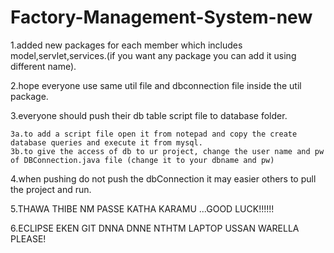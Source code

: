 # Factory-Management-System-new

1.added new packages for each member which includes model,servlet,services.(if you want any package you can add it using different name).

2.hope everyone use same util file and dbconnection file inside the util package.

3.everyone should push their db table script file to database folder.

    3a.to add a script file open it from notepad and copy the create database queries and execute it from mysql.
    3b.to give the access of db to ur project, change the user name and pw of DBConnection.java file (change it to your dbname and pw)
    
4.when pushing do not push the dbConnection it may easier others to pull the project and run.

5.THAWA THIBE NM PASSE KATHA KARAMU ...GOOD LUCK!!!!!!

6.ECLIPSE EKEN GIT DNNA DNNE NTHTM LAPTOP USSAN WARELLA PLEASE!
